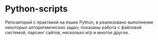 # Python-scripts

Репозиторий с практикой на языке Python, в реализовано выполнение некоторых алгоритмических задач, показаны работа с файловой системой, парсинг сайтов, несколько игр и многое другое.
